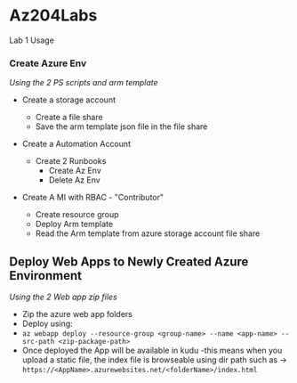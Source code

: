 # Az204Labs

Lab 1 Usage

### Create Azure Env
*Using the 2 PS scripts and arm template*

- Create a storage account
	- Create a file share 
	- Save the arm template json file in the file share

- Create a Automation Account 
	- Create 2 Runbooks
		- Create Az Env
		- Delete Az Env

- Create A MI with RBAC - "Contributor"
	- Create resource group
	- Deploy Arm template 
	- Read the Arm template from azure storage account file share


## Deploy Web Apps to Newly Created Azure Environment
*Using the 2 Web app zip files*

- Zip the azure web app folders 
- Deploy using: 
 - `az webapp deploy --resource-group <group-name> --name <app-name> --src-path <zip-package-path>`
- Once deployed the App will be available in kudu
	-this means when you upload a static file, the index file is browseable using dir path such as -> `https://<AppName>.azurewebsites.net/<folderName>/index.html`